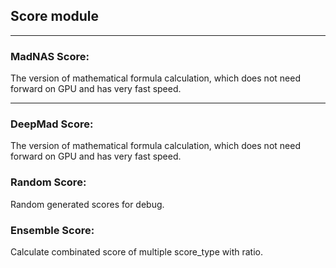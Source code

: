 ## Score module

***
### **MadNAS Score**:
The version of mathematical formula calculation, which does not need forward on GPU and has very fast speed.

***
### **DeepMad Score**:
The version of mathematical formula calculation, which does not need forward on GPU and has very fast speed.

### **Random Score**:
Random generated scores for debug.

### **Ensemble Score**:
Calculate combinated score of multiple score_type with ratio.
